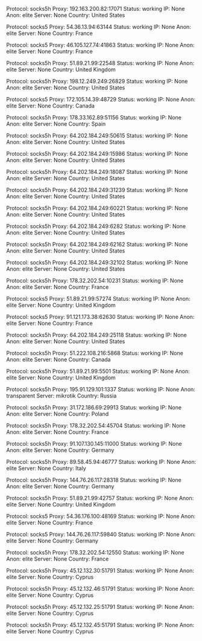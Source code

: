Protocol: socks5h
Proxy: 192.163.200.82:17071
Status: working
IP: None
Anon: elite
Server: None
Country: United States

Protocol: socks5
Proxy: 54.36.13.94:63144
Status: working
IP: None
Anon: elite
Server: None
Country: France

Protocol: socks5
Proxy: 46.105.127.74:41863
Status: working
IP: None
Anon: elite
Server: None
Country: France

Protocol: socks5h
Proxy: 51.89.21.99:22548
Status: working
IP: None
Anon: elite
Server: None
Country: United Kingdom

Protocol: socks5h
Proxy: 198.12.249.249:26829
Status: working
IP: None
Anon: elite
Server: None
Country: United States

Protocol: socks5
Proxy: 172.105.14.39:48729
Status: working
IP: None
Anon: elite
Server: None
Country: Canada

Protocol: socks5h
Proxy: 178.33.162.89:51156
Status: working
IP: None
Anon: elite
Server: None
Country: Spain

Protocol: socks5h
Proxy: 64.202.184.249:50615
Status: working
IP: None
Anon: elite
Server: None
Country: United States

Protocol: socks5h
Proxy: 64.202.184.249:15986
Status: working
IP: None
Anon: elite
Server: None
Country: United States

Protocol: socks5h
Proxy: 64.202.184.249:18087
Status: working
IP: None
Anon: elite
Server: None
Country: United States

Protocol: socks5h
Proxy: 64.202.184.249:31239
Status: working
IP: None
Anon: elite
Server: None
Country: United States

Protocol: socks5h
Proxy: 64.202.184.249:60221
Status: working
IP: None
Anon: elite
Server: None
Country: United States

Protocol: socks5h
Proxy: 64.202.184.249:6282
Status: working
IP: None
Anon: elite
Server: None
Country: United States

Protocol: socks5h
Proxy: 64.202.184.249:62162
Status: working
IP: None
Anon: elite
Server: None
Country: United States

Protocol: socks5h
Proxy: 64.202.184.249:32102
Status: working
IP: None
Anon: elite
Server: None
Country: United States

Protocol: socks5h
Proxy: 178.32.202.54:10231
Status: working
IP: None
Anon: elite
Server: None
Country: France

Protocol: socks5
Proxy: 51.89.21.99:57274
Status: working
IP: None
Anon: elite
Server: None
Country: United Kingdom

Protocol: socks5
Proxy: 91.121.173.38:62630
Status: working
IP: None
Anon: elite
Server: None
Country: France

Protocol: socks5h
Proxy: 64.202.184.249:25118
Status: working
IP: None
Anon: elite
Server: None
Country: United States

Protocol: socks5h
Proxy: 51.222.108.216:5868
Status: working
IP: None
Anon: elite
Server: None
Country: Canada

Protocol: socks5h
Proxy: 51.89.21.99:5501
Status: working
IP: None
Anon: elite
Server: None
Country: United Kingdom

Protocol: socks5h
Proxy: 195.91.129.101:1337
Status: working
IP: None
Anon: transparent
Server: mikrotik
Country: Russia

Protocol: socks5h
Proxy: 31.172.186.69:29913
Status: working
IP: None
Anon: elite
Server: None
Country: Poland

Protocol: socks5h
Proxy: 178.32.202.54:45704
Status: working
IP: None
Anon: elite
Server: None
Country: France

Protocol: socks5h
Proxy: 91.107.130.145:11000
Status: working
IP: None
Anon: elite
Server: None
Country: Germany

Protocol: socks5h
Proxy: 89.58.45.94:46777
Status: working
IP: None
Anon: elite
Server: None
Country: Italy

Protocol: socks5h
Proxy: 144.76.26.117:28318
Status: working
IP: None
Anon: elite
Server: None
Country: Germany

Protocol: socks5h
Proxy: 51.89.21.99:42757
Status: working
IP: None
Anon: elite
Server: None
Country: United Kingdom

Protocol: socks5
Proxy: 54.36.176.100:48169
Status: working
IP: None
Anon: elite
Server: None
Country: France

Protocol: socks5
Proxy: 144.76.26.117:59840
Status: working
IP: None
Anon: elite
Server: None
Country: Germany

Protocol: socks5h
Proxy: 178.32.202.54:12550
Status: working
IP: None
Anon: elite
Server: None
Country: France

Protocol: socks5h
Proxy: 45.12.132.30:51791
Status: working
IP: None
Anon: elite
Server: None
Country: Cyprus

Protocol: socks5h
Proxy: 45.12.132.46:51791
Status: working
IP: None
Anon: elite
Server: None
Country: Cyprus

Protocol: socks5h
Proxy: 45.12.132.25:51791
Status: working
IP: None
Anon: elite
Server: None
Country: Cyprus

Protocol: socks5h
Proxy: 45.12.132.45:51791
Status: working
IP: None
Anon: elite
Server: None
Country: Cyprus


